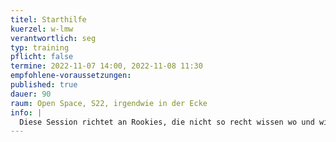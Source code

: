 ```yaml
---
titel: Starthilfe
kuerzel: w-lmw
verantwortlich: seg
typ: training
pflicht: false
termine: 2022-11-07 14:00, 2022-11-08 11:30
empfohlene-voraussetzungen:
published: true
dauer: 90
raum: Open Space, S22, irgendwie in der Ecke
info: |
  Diese Session richtet an Rookies, die nicht so recht wissen wo und wie sie anfangen sollen. Sahrah wird in ihrer gewohnt sympathischen und kompetenten Art die Session durchführen und gemeinsam mit den Teilnehmer:innen die Aufgaben bearbeiten und lössen.
---
```


